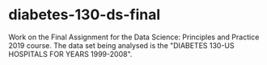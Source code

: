 # diabetes-130-ds-final
Work on the Final Assignment for the Data Science: Principles and Practice 2019 course. 
The data set being analysed is the "DIABETES 130-US HOSPITALS FOR YEARS 1999-2008".
